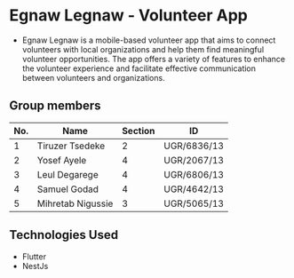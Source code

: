# Egnaw Legnaw - Volunteer App
- Egnaw Legnaw is a mobile-based volunteer app that aims to connect volunteers with local organizations and help them find meaningful volunteer opportunities. The app offers a variety of features to enhance the volunteer experience and facilitate effective communication between volunteers and organizations.

## Group members

| No. | Name | Section | ID |
| -------- | -------- | -------- | -------- |
| 1 | Tiruzer Tsedeke | 2 | UGR/6836/13 |
| 2 | Yosef Ayele | 4 | UGR/2067/13 |
| 3 | Leul Degarege | 4 | UGR/6806/13 |
| 4 | Samuel Godad | 4 | UGR/4642/13 |
| 5 | Mihretab Nigussie | 3 | UGR/5065/13 |

## Technologies Used
- Flutter
- NestJs
